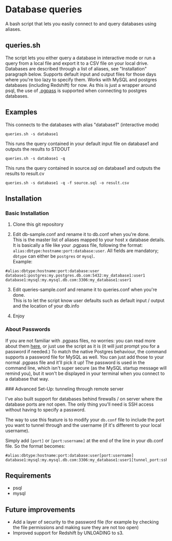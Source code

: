 # Database queries

A bash script that lets you easily connect to and query databases using aliases. 

## queries.sh

The script lets you either query a database in interactive mode or run a query from a local file and export it to a CSV file on your local drive.
Databases are described through a list of aliases, see "Installation" paragraph below. 
Supports default input and output files for those days where you're too lazy to specify them.
Works with MySQL and postgres databases (including Redshift) for now. 
As this is just a wrapper around psql, the use of [.pgpass](http://www.postgresql.org/docs/current/static/libpq-pgpass.html) is supported when connecting to postgres databases.

## Examples

This connects to the databases with alias "database1" (interactive mode)
```
queries.sh -s database1
```

This runs the query contained in your default input file on database1 and outputs the results to STDOUT
```
queries.sh -s database1 -q
```

This runs the query contained in source.sql on database1 and outputs the results to result.cv
```
queries.sh -s database1 -q -f source.sql -o result.csv
```

## Installation

### Basic Installation

1. Clone this git repository

2. Edit db-sample.conf and rename it to db.conf when you're done.  
This is the master list of aliases mapped to your host x database details.  
It is basically a file like your .pgpass file, following the format: `alias:dbtype:hostname:port:database:user`. 
All fields are mandatory; `dbtype` can either be `postgres` or `mysql`.  
Example: 
 ```
#alias:dbtype:hostname:port:database:user
database1:postgres:my.postgres.db.com:5432:my_database1:user1
database1:mysql:my.mysql.db.com:3306:my_database1:user1
```

3. Edit queries-sample.conf and rename it to queries.conf when you're done.  
This is to let the script know user defaults such as default input / output and the location of your db.info

4. Enjoy

### About Passwords

If you are not familiar with .pgpass files, no worries: you can read more about them [here](http://www.postgresql.org/docs/current/static/libpq-pgpass.html), or just use the script as it is (it will just prompt you for a password if needed.)
To match the native Postgres behaviour, the command supports a password file for MySQL as well. You can just add those to your normal .pgpass file and it'll pick it up! 
The password is used in the command line, which isn't super secure (as the MySQL startup message will remind you), but it won't be displayed in your terminal when you connect to a database that way. 

### Advanced Set-Up: tunneling through remote server

I've also built support for databases behind firewalls / on server where the database ports are not open. 
The only thing you'll need is SSH access without having to specify a password.

The way to use this feature is to modify your `db.conf` file to include the port you want to tunnel through and the username (if it's different to your local username).

Simply add `[port]` or `[port:username]` at the end of the line in your db.conf file. So the format becomes:
  ```
#alias:dbtype:hostname:port:database:user[port:username]
database1:mysql:my.mysql.db.com:3306:my_database1:user1[tunnel_port:ssh_username]
```

## Requirements
+ psql
+ mysql

## Future improvements
+ Add a layer of security to the password file (for example by checking the file permissions and making sure they are not too open)
+ Improved support for Redshift by UNLOADING to s3.
